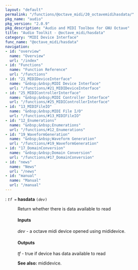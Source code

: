 ```yaml
---
layout: "default"
permalink: "/functions/@octave_midi/20_octavemidihasdata/"
pkg_name: "audio"
pkg_version: "2.0.9"
pkg_description: "Audio and MIDI Toolbox for GNU Octave"
title: "Audio Toolkit - @octave_midi/hasdata"
category: "MIDI Device Interface"
func_name: "@octave_midi/hasdata"
navigation:
- id: "overview"
  name: "Overview"
  url: "/index"
- id: "Functions"
  name: "Function Reference"
  url: "/functions"
- id: "21_MIDIDeviceInterface"
  name: "&nbsp;&nbsp;MIDI Device Interface"
  url: "/functions/#21_MIDIDeviceInterface"
- id: "25_MIDIControllerInterface"
  name: "&nbsp;&nbsp;MIDI Controller Interface"
  url: "/functions/#25_MIDIControllerInterface"
- id: "13_MIDIFileIO"
  name: "&nbsp;&nbsp;MIDI File I/O"
  url: "/functions/#13_MIDIFileIO"
- id: "12_Enumerations"
  name: "&nbsp;&nbsp;Enumerations"
  url: "/functions/#12_Enumerations"
- id: "19_WaveformGeneration"
  name: "&nbsp;&nbsp;Waveform Generation"
  url: "/functions/#19_WaveformGeneration"
- id: "17_DomainConversion"
  name: "&nbsp;&nbsp;Domain Conversion"
  url: "/functions/#17_DomainConversion"
- id: "news"
  name: "News"
  url: "/news"
- id: "manual"
  name: "Manual"
  url: "/manual"
---
```

<dl class="first-deftypefn">
<dt class="deftypefn" id="index-hasdata"><span class="category-def">: </span><span><code class="def-type"><var class="var">tf</var> =</code> <strong class="def-name">hasdata</strong> <code class="def-code-arguments">(<var class="var">dev</var>)</code><a class="copiable-link" href="#index-hasdata"></a></span></dt>
<dd><p>Return whether there is data available to read
</p>
<h4 class="subsubheading" id="Inputs"><span>Inputs<a class="copiable-link" href="#Inputs"></a></span></h4>
<p><var class="var">dev</var> - a octave midi device opened using mididevice.<br>
</p>
<h4 class="subsubheading" id="Outputs"><span>Outputs<a class="copiable-link" href="#Outputs"></a></span></h4>
<p><var class="var">tf</var> - true if device has data available to read<br>
</p>

<p><strong class="strong">See also:</strong> mididevice.
 </p></dd></dl>